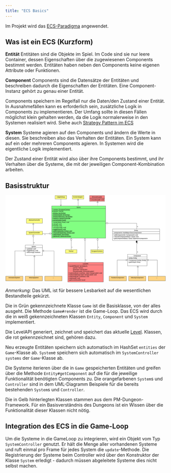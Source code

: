 ```yaml
---
title: "ECS Basics"
---
```



Im Projekt wird das [ECS-Paradigma](https://en.wikipedia.org/wiki/Entity_component_system) angewendet.

## Was ist ein ECS (Kurzform)

**Entität**
Entitäten sind die Objekte im Spiel. Im Code sind sie nur leere Container, dessen Eigenschaften über die zugewiesenen Components bestimmt werden. Entitäten haben neben den Components keine eigenen Attribute oder Funktionen.

**Component**
Components sind die Datensätze der Entitäten und beschreiben dadurch die Eigenschaften der Entitäten. Eine Component-Instanz gehört zu genau einer Entität.

Components speichern im Regelfall nur die Daten/den Zustand einer Entität.
In Ausnahmefällen kann es erforderlich sein, zusätzliche Logik in Components zu implementieren. Der Umfang sollte in diesen Fällen möglichst klein gehalten werden, da die Logik normalerweise in den Systemen realisiert wird.
Siehe auch [Strategy Pattern im ECS](ecs_and_strategy_pattern.md)

**System**
Systeme agieren auf den Components und ändern die Werte in diesen. Sie beschreiben also das Verhalten der Entitäten. Ein System kann auf ein oder mehreren Components agieren.
In Systemen wird die eigentliche Logik implementiert.

Der Zustand einer Entität wird also über ihre Components bestimmt, und ihr Verhalten über die Systeme, die mit der jeweiligen Component-Kombination arbeiten.

## Basisstruktur

![Struktur ECS](img/ecs.png)

*Anmerkung:* Das UML ist für bessere Lesbarkeit auf die wesentlichen Bestandteile gekürzt.

Die in Grün gekennzeichnete Klasse `Game` ist die Basisklasse, von der alles ausgeht. Die Methode `Game#render` ist die Game-Loop. Das ECS wird durch die in weiß gekennzeichneten Klassen `Entity`, `Component` und `System` implementiert.

Die LevelAPI generiert, zeichnet und speichert das aktuelle [Level](level/readme.md). Klassen, die rot gekennzeichnet sind, gehören dazu.

Neu erzeugte Entitäten speichern sich automatisch im HashSet `entities` der `Game`-Klasse ab.
`System`e speichern sich automatisch im `SystemController` `systems` der `Game`-Klasse ab.

Die Systeme iterieren über die in `Game` gespeicherten Entitäten und greifen über die Methode `Entity#getComponent` auf die für die jeweilige Funktionalität benötigten Components zu. Die orangefarbenen `System`s und `Controller` sind in dem UML-Diagramm Beispiele für die bereits bestehenden `System`s und `Controller`.

Die in Gelb hinterlegten Klassen stammen aus dem PM-Dungeon-Framework. Für ein Basisverständnis des Dungeons ist ein Wissen über die Funktionalität dieser Klassen nicht nötig.

## Integration des ECS in die Game-Loop

Um die Systeme in die GameLoop zu integrieren, wird ein Objekt vom Typ `SystemController` genutzt. Er hält die Menge aller vorhandenen Systeme und ruft einmal pro Frame für jedes System die `update`-Methode. Die Registrierung der Systeme beim Controller wird über den Konstruktor der Klasse `System` erledigt - dadurch müssen abgeleitete Systeme dies nicht selbst machen.
